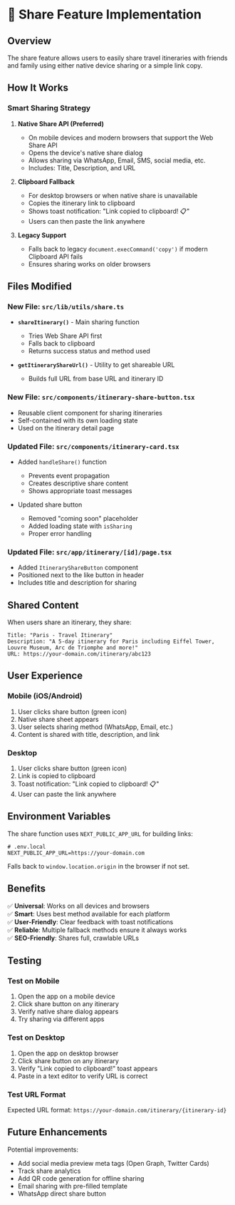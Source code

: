 # 🔗 Share Feature Implementation

## Overview

The share feature allows users to easily share travel itineraries with friends and family using either native device sharing or a simple link copy.

## How It Works

### Smart Sharing Strategy

1. **Native Share API (Preferred)** 
   - On mobile devices and modern browsers that support the Web Share API
   - Opens the device's native share dialog
   - Allows sharing via WhatsApp, Email, SMS, social media, etc.
   - Includes: Title, Description, and URL

2. **Clipboard Fallback** 
   - For desktop browsers or when native share is unavailable
   - Copies the itinerary link to clipboard
   - Shows toast notification: "Link copied to clipboard! 📋"
   - Users can then paste the link anywhere

3. **Legacy Support** 
   - Falls back to legacy `document.execCommand('copy')` if modern Clipboard API fails
   - Ensures sharing works on older browsers

## Files Modified

### New File: `src/lib/utils/share.ts`
- **`shareItinerary()`** - Main sharing function
  - Tries Web Share API first
  - Falls back to clipboard
  - Returns success status and method used
  
- **`getItineraryShareUrl()`** - Utility to get shareable URL
  - Builds full URL from base URL and itinerary ID

### New File: `src/components/itinerary-share-button.tsx`
- Reusable client component for sharing itineraries
- Self-contained with its own loading state
- Used on the itinerary detail page

### Updated File: `src/components/itinerary-card.tsx`
- Added `handleShare()` function
  - Prevents event propagation
  - Creates descriptive share content
  - Shows appropriate toast messages
  
- Updated share button
  - Removed "coming soon" placeholder
  - Added loading state with `isSharing`
  - Proper error handling

### Updated File: `src/app/itinerary/[id]/page.tsx`
- Added `ItineraryShareButton` component
- Positioned next to the like button in header
- Includes title and description for sharing

## Shared Content

When users share an itinerary, they share:

```
Title: "Paris - Travel Itinerary"
Description: "A 5-day itinerary for Paris including Eiffel Tower, Louvre Museum, Arc de Triomphe and more!"
URL: https://your-domain.com/itinerary/abc123
```

## User Experience

### Mobile (iOS/Android)
1. User clicks share button (green icon)
2. Native share sheet appears
3. User selects sharing method (WhatsApp, Email, etc.)
4. Content is shared with title, description, and link

### Desktop
1. User clicks share button (green icon)
2. Link is copied to clipboard
3. Toast notification: "Link copied to clipboard! 📋"
4. User can paste the link anywhere

## Environment Variables

The share function uses `NEXT_PUBLIC_APP_URL` for building links:

```env
# .env.local
NEXT_PUBLIC_APP_URL=https://your-domain.com
```

Falls back to `window.location.origin` in the browser if not set.

## Benefits

✅ **Universal**: Works on all devices and browsers  
✅ **Smart**: Uses best method available for each platform  
✅ **User-Friendly**: Clear feedback with toast notifications  
✅ **Reliable**: Multiple fallback methods ensure it always works  
✅ **SEO-Friendly**: Shares full, crawlable URLs  

## Testing

### Test on Mobile
1. Open the app on a mobile device
2. Click share button on any itinerary
3. Verify native share dialog appears
4. Try sharing via different apps

### Test on Desktop
1. Open the app on desktop browser
2. Click share button on any itinerary
3. Verify "Link copied to clipboard!" toast appears
4. Paste in a text editor to verify URL is correct

### Test URL Format
Expected URL format: `https://your-domain.com/itinerary/{itinerary-id}`

## Future Enhancements

Potential improvements:
- Add social media preview meta tags (Open Graph, Twitter Cards)
- Track share analytics
- Add QR code generation for offline sharing
- Email sharing with pre-filled template
- WhatsApp direct share button

